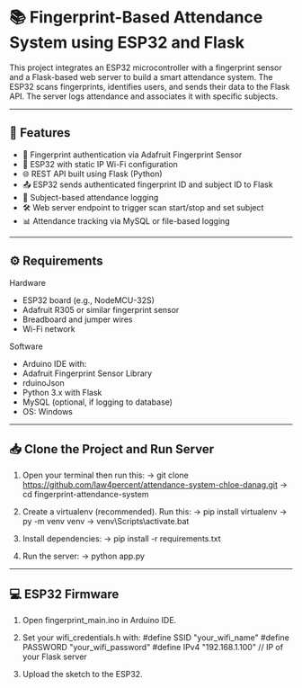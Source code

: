 # 📚 Fingerprint-Based Attendance System using ESP32 and Flask

This project integrates an ESP32 microcontroller with a fingerprint sensor and a Flask-based web server to build a smart attendance system. The ESP32 scans fingerprints, identifies users, and sends their data to the Flask API. The server logs attendance and associates it with specific subjects.

---

## 🔧 Features

- 🔐 Fingerprint authentication via Adafruit Fingerprint Sensor
- 📶 ESP32 with static IP Wi-Fi configuration
- 🌐 REST API built using Flask (Python)
- 📤 ESP32 sends authenticated fingerprint ID and subject ID to Flask
- 🧠 Subject-based attendance logging
- 🛠 Web server endpoint to trigger scan start/stop and set subject
- 📊 Attendance tracking via MySQL or file-based logging

---

## ⚙️ Requirements

Hardware
- ESP32 board (e.g., NodeMCU-32S)
- Adafruit R305 or similar fingerprint sensor
- Breadboard and jumper wires
- Wi-Fi network

Software
- Arduino IDE with:
- Adafruit Fingerprint Sensor Library
- rduinoJson
- Python 3.x with Flask
- MySQL (optional, if logging to database)
- OS: Windows

---

## 📥 Clone the Project and Run Server

1. Open your terminal then run this:
-> git clone https://github.com/law4percent/attendance-system-chloe-danag.git
-> cd fingerprint-attendance-system

2. Create a virtualenv (recommended). Run this:
-> pip install virtualenv
-> py -m venv venv
-> venv\Scripts\activate.bat

3. Install dependencies: 
-> pip install -r requirements.txt

4. Run the server: 
-> python app.py
---

## 💻 ESP32 Firmware
1. Open fingerprint_main.ino in Arduino IDE.

2. Set your wifi_credentials.h with:
#define SSID "your_wifi_name"
#define PASSWORD "your_wifi_password"
#define IPv4 "192.168.1.100" // IP of your Flask server

3. Upload the sketch to the ESP32.

